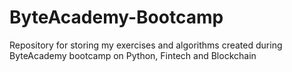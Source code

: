 # ByteAcademy-Bootcamp
Repository for storing my exercises and algorithms created during ByteAcademy bootcamp on Python, Fintech and Blockchain
